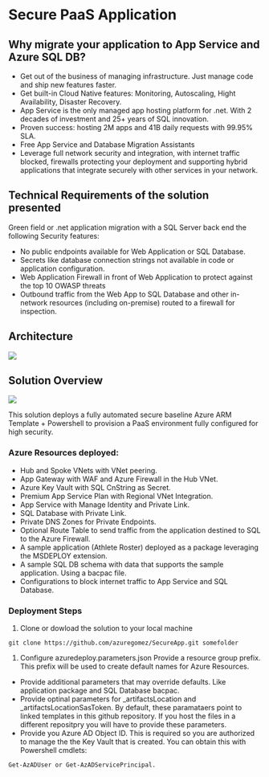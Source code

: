 # Secure PaaS Application
## Why migrate your application to App Service and Azure SQL DB?
* Get out of the business of managing infrastructure. Just manage code and ship new features faster.
* Get built-in Cloud Native features: Monitoring, Autoscaling, Hight Availability, Disaster Recovery.
* App Service is the only managed app hosting platform for .net. With 2 decades of investment and 25+ years of SQL innovation.
* Proven success: hosting 2M apps and 41B daily requests with 99.95% SLA.
* Free App Service and Database Migration Assistants
* Leverage full network security and integration, with internet traffic blocked, firewalls protecting your deployment and supporting hybrid applications that integrate securely with other services in your network.
## Technical Requirements of the solution presented
Green field or .net application migration with a SQL Server back end the following Security features:
* No public endpoints available for Web Application or SQL Database.
* Secrets like database connection strings not available in code or application configuration.
* Web Application Firewall in front of Web Application to protect against the top 10 OWASP threats
* Outbound traffic from the Web App to SQL Database and other in-network resources (including on-premise) routed to a firewall for inspection.
## Architecture
<img src="https://storagegomez.blob.core.windows.net/public/images/SecureApp_POC.png"/>

## Solution Overview
<img src="https://storagegomez.blob.core.windows.net/public/images/SecureAppSteps.png"/>

This solution deploys a fully automated secure baseline Azure ARM Template + Powershell to provision a PaaS environment fully configured for high security.  
### Azure Resources deployed:
* Hub and Spoke VNets with VNet peering.
* App Gateway with WAF and Azure Firewall in the Hub VNet.
* Azure Key Vault with SQL CnString as Secret.
* Premium App Service Plan with Regional VNet Integration.
* App Service with Manage Identity and Private Link.
* SQL Database with Private Link.
* Private DNS Zones for Private Endpoints.
* Optional Route Table to send traffic from the application destined to SQL to the Azure Firewall.
* A sample application (Athlete Roster) deployed as a package leveraging the MSDEPLOY extension.
* A sample SQL DB schema with data that supports the sample application. Using a bacpac file.
* Configurations to block internet traffic to App Service and SQL Database.
### Deployment Steps
1. Clone or dowload the solution to your local machine
```
git clone https://github.com/azuregomez/SecureApp.git somefolder
```
1. Configure azuredeploy.parameters.json
Provide a resource group prefix.  This prefix will be used to create default names for Azure Resources.
* Provide additional parameters that may override defaults. Like application package and SQL Database bacpac.
* Provide optinal parameters for _artifactsLocation and _artifactsLocationSasToken.  By default, these paramataers point to linked templates in this github repository.  If you host the files in a different repositpry you will have to provide these parameters.
* Provide you Azure AD Object ID.  This is required so you are authorized to manage the the Key Vault that is created.
You can obtain this with Powershell cmdlets: 
```
Get-AzADUser or Get-AzADServicePrincipal.
```
